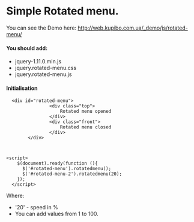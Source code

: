 # Simple Rotated menu.

You can see the Demo here: http://web.kupibo.com.ua/_demo/js/rotated-menu/

#### You should add:

  - jquery-1.11.0.min.js
  - jquery.rotated-menu.css
  - jquery.rotated-menu.js

#### Initialisation

      <div id="rotated-menu">
					<div class="top">
						Rotated menu opened
					</div>
					<div class="front">
						Rotated menu closed
					</div>
			</div>
    
#

    <script>
  		$(document).ready(function (){
  		  $('#rotated-menu').rotatedmenu();
	      $('#rotated-menu-2').rotatedmenu(20);
  		});
	  </script>
		
Where:
  - '20' - speed in %
  - You can add values from 1 to 100.
